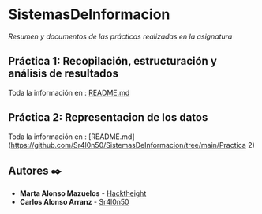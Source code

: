 # SistemasDeInformacion

_Resumen y documentos de las prácticas realizadas en la asignatura_

## Práctica 1: Recopilación, estructuración y análisis de resultados
Toda la información en :
[README.md](https://github.com/Sr4l0n50/SistemasDeInformacion/tree/main/Practica1)

## Práctica 2: Representacion de los datos
Toda la información en :
[README.md](https://github.com/Sr4l0n50/SistemasDeInformacion/tree/main/Practica 2)



## Autores ✒️


* **Marta Alonso Mazuelos** - [Hacktheight](https://github.com/hacktheight)
* **Carlos Alonso Arranz** - [Sr4l0n50](https://github.com/hacktheigth)
